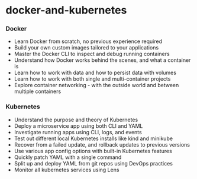# docker-and-kubernetes

### Docker

- Learn Docker from scratch, no previous experience required
- Build your own custom images tailored to your applications
- Master the Docker CLI to inspect and debug running containers
- Understand how Docker works behind the scenes, and what a container is
- Learn how to work with data and how to persist data with volumes
- Learn how to work with both single and multi-container projects
- Explore container networking - with the outside world and between multiple containers

### Kubernetes

- Understand the purpose and theory of Kubernetes
- Deploy a microservice app using both CLI and YAML
- Investigate running apps using CLI, logs, and events
- Test out different local Kubernetes installs like kind and minikube
- Recover from a failed update, and rollback updates to previous versions
- Use various app config options with built-in Kubernetes features
- Quickly patch YAML with a single command
- Split up and deploy YAML from git repos using DevOps practices
- Monitor all kubernetes services using Lens

